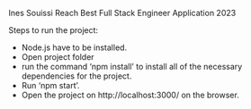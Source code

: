 Ines Souissi
Reach Best Full Stack Engineer Application 2023

Steps to run the project:

- Node.js have to be installed.
- Open project folder
- run the command ‘npm install’ to install all of the necessary dependencies for the project.
- Run ‘npm start’.
- Open the project on http://localhost:3000/ on the browser.
